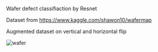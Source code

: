 Wafer defect classifiaction by Resnet

Dataset from https://www.kaggle.com/shawon10/wafermap

Augmented dataset on vertical and horizontal flip

![wafer](https://user-images.githubusercontent.com/39429635/125074592-75ee6100-e0f8-11eb-8f63-28e5ce53a84b.png)
